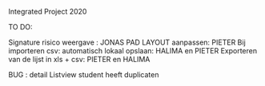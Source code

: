 Integrated Project 2020


TO DO:

Signature risico weergave : JONAS 
PAD LAYOUT aanpassen: PIETER
Bij importeren csv: automatisch lokaal opslaan: HALIMA en PIETER
Exporteren van de lijst in xls + csv: PIETER en HALIMA

BUG : 
detail Listview student heeft duplicaten
